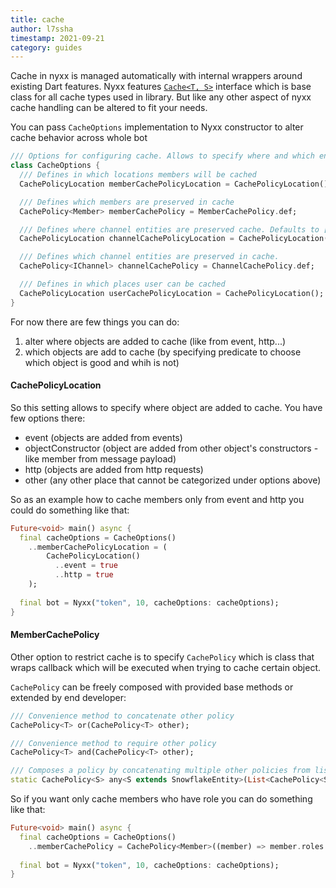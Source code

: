```yaml
---
title: cache
author: l7ssha
timestamp: 2021-09-21
category: guides
---
```


Cache in nyxx is managed automatically with internal wrappers around existing Dart features. Nyxx features 
[`Cache<T, S>`](https://nyxx.l7ssha.xyz/dartdocs/nyxx/nyxx/Cache-class.html) interface which is base class for all cache types used in library. 
But like any other aspect of nyxx cache handling can be altered to fit your needs.

You can pass `CacheOptions` implementation to Nyxx constructor to alter cache behavior across whole bot

```dart
/// Options for configuring cache. Allows to specify where and which entities should be cached and preserved in cache
class CacheOptions {
  /// Defines in which locations members will be cached
  CachePolicyLocation memberCachePolicyLocation = CachePolicyLocation();

  /// Defines which members are preserved in cache
  CachePolicy<Member> memberCachePolicy = MemberCachePolicy.def;

  /// Defines where channel entities are preserved cache. Defaults to [CachePolicyLocation] with additional objectConstructor set to true
  CachePolicyLocation channelCachePolicyLocation = CachePolicyLocation()..objectConstructor = true;

  /// Defines which channel entities are preserved in cache.
  CachePolicy<IChannel> channelCachePolicy = ChannelCachePolicy.def;

  /// Defines in which places user can be cached
  CachePolicyLocation userCachePolicyLocation = CachePolicyLocation();
}
```

For now there are few things you can do:
 1. alter where objects are added to cache (like from event, http...)
 2. which objects are add to cache (by specifying predicate to choose which object is good and whih is not)
 
#### CachePolicyLocation

So this setting allows to specify where object are added to cache. You have few options there:
 - event (objects are added from events)
 - objectConstructor (object are added from other object's constructors - like member from message payload)
 - http (objects are added from http requests)
 - other (any other place that cannot be categorized under options above)

So as an example how to cache members only from event and http you could do something like that:
```dart
Future<void> main() async {
  final cacheOptions = CacheOptions()
    ..memberCachePolicyLocation = (
        CachePolicyLocation()
          ..event = true
          ..http = true
    );
  
  final bot = Nyxx("token", 10, cacheOptions: cacheOptions);
}
```

#### MemberCachePolicy

Other option to restrict cache is to specify `CachePolicy` which is class that wraps callback which will be executed
when trying to cache certain object.

`CachePolicy` can be freely composed with provided base methods or extended by end developer:
```dart
/// Convenience method to concatenate other policy
CachePolicy<T> or(CachePolicy<T> other);

/// Convenience method to require other policy
CachePolicy<T> and(CachePolicy<T> other);

/// Composes a policy by concatenating multiple other policies from list
static CachePolicy<S> any<S extends SnowflakeEntity>(List<CachePolicy<S>> policies);
```

So if you want only cache members who have role you can do something like that:
```dart
Future<void> main() async {
  final cacheOptions = CacheOptions()
    ..memberCachePolicy = CachePolicy<Member>((member) => member.roles.isNotEmpty);
  
  final bot = Nyxx("token", 10, cacheOptions: cacheOptions);
}
```
